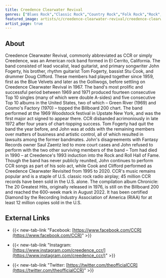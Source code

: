 ```yaml
---
title: Creedence Clearwater Revival
genres: ["Blues Rock","Classic Rock","Country Rock","Folk Rock","Rock","Rock And Roll","Rockabilly","Soft Rock","Southern Rock","Swamp Rock","Roots Rock"]
featured_image: artists/c/creedence-clearwater-revival/creedence-clearwater-revival.jpg
artist_page: true
---
```

## About

Creedence Clearwater Revival, commonly abbreviated as CCR or simply Creedence, was an American rock band formed in El Cerrito, California. The band consisted of lead vocalist, lead guitarist, and primary songwriter John Fogerty, his brother, rhythm guitarist Tom Fogerty, bassist Stu Cook, and drummer Doug Clifford. These members had played together since 1959, first as the Blue Velvets and later as the Golliwogs, before settling on Creedence Clearwater Revival in 1967. The band's most prolific and successful period between 1969 and 1971 produced fourteen consecutive Top 10 singles (many of which were double A-sides) and five consecutive Top 10 albums in the United States, two of which – Green River (1969) and Cosmo's Factory (1970) – topped the Billboard 200 chart. The band performed at the 1969 Woodstock festival in Upstate New York, and was the first major act signed to appear there.
CCR disbanded acrimoniously in late 1972 after four years of chart-topping success. Tom Fogerty had quit the band the year before, and John was at odds with the remaining members over matters of business and artistic control, all of which resulted in lawsuits among the former bandmates. John's disagreements with Fantasy Records owner Saul Zaentz led to more court cases and John refused to perform with the two other surviving members of the band – Tom had died in 1990 – at Creedence's 1993 induction into the Rock and Roll Hall of Fame. Though the band has never publicly reunited, John continues to perform CCR songs as part of his solo act, while Cook and Clifford performed as Creedence Clearwater Revisited from 1995 to 2020.
CCR's music remains popular and is a staple of U.S. classic rock radio airplay; 45 million CCR records have been sold in the U.S. alone. The compilation album Chronicle: The 20 Greatest Hits, originally released in 1976, is still on the Billboard 200 and reached the 600-week mark in August 2022. It has been certified Diamond by the Recording Industry Association of America (RIAA) for at least 12 million copies sold in the U.S.



## External Links

- {{< new-tab-link "Facebook: [https://www.facebook.com/CCR](https://www.facebook.com/CCR)" >}}

- {{< new-tab-link "Instagram: [https://www.instagram.com/creedence_ccr/](https://www.instagram.com/creedence_ccr/)" >}}

- {{< new-tab-link "Twitter: [https://twitter.com/theofficialCCR](https://twitter.com/theofficialCCR)" >}}


